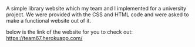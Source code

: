 
A simple library website which my team and I implemented for a university project. We were provided with the CSS and HTML code and were asked to make a functional website out of it.



below is the link of the website for you to check out:
https://team67.herokuapp.com/ 
